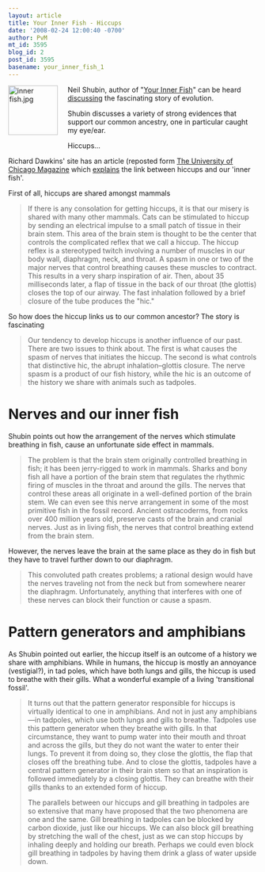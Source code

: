 ```yaml
---
layout: article
title: Your Inner Fish - Hiccups
date: '2008-02-24 12:00:40 -0700'
author: PvM
mt_id: 3595
blog_id: 2
post_id: 3595
basename: your_inner_fish_1
---
```

[<img src="http://pandasthumb.org/inner fish-thumb-100x100.jpg" alt="inner fish.jpg" width="100" height="100" style="float: left; margin: 0 20px 20px 0;" class="mt-image-left" />](http://pandasthumb.org/archives/inner%20fish.html)Neil Shubin, author of "[Your Inner Fish](http://www.amazon.com/Your-Inner-Fish-Journey-3-5-Billion-Year/dp/0375424474)" can be heard [discussing](http://www.cbc.ca/quirks/media/2007-2008/mp3/qq-2008-02-23.mp3) the fascinating story of evolution.

Shubin discusses a variety of strong evidences that support our common ancestry, one in particular caught my eye/ear.

Hiccups...

Richard Dawkins' site has an article (reposted form [The University of Chicago Magazine](http://magazine.uchicago.edu/0812/features/fish_out_of_water.shtml) which [explains](http://richarddawkins.net/article,2125,Fish-out-of-water-Your-Inner-Fish,Neil-Shubin) the link between hiccups and our 'inner fish'.

First of all, hiccups are shared amongst mammals

> If there is any consolation for getting hiccups, it is that our misery is shared with many other mammals. Cats can be stimulated to hiccup by sending an electrical impulse to a small patch of tissue in their brain stem. This area of the brain stem is thought to be the center that controls the complicated reflex that we call a hiccup. The hiccup reflex is a stereotyped twitch involving a number of muscles in our body wall, diaphragm, neck, and throat. A spasm in one or two of the major nerves that control breathing causes these muscles to contract. This results in a very sharp inspiration of air. Then, about 35 milliseconds later, a flap of tissue in the back of our throat (the glottis) closes the top of our airway. The fast inhalation followed by a brief closure of the tube produces the "hic."

So how does the hiccup links us to our common ancestor? The story is fascinating

> Our tendency to develop hiccups is another influence of our past. There are two issues to think about. The first is what causes the spasm of nerves that initiates the hiccup. The second is what controls that distinctive hic, the abrupt inhalation–glottis closure. The nerve spasm is a product of our fish history, while the hic is an outcome of the history we share with animals such as tadpoles.

# Nerves and our inner fish

Shubin points out how the arrangement of the nerves which stimulate breathing in fish, cause an unfortunate side effect in mammals.

> The problem is that the brain stem originally controlled breathing in fish; it has been jerry-rigged to work in mammals. Sharks and bony fish all have a portion of the brain stem that regulates the rhythmic firing of muscles in the throat and around the gills. The nerves that control these areas all originate in a well-defined portion of the brain stem. We can even see this nerve arrangement in some of the most primitive fish in the fossil record. Ancient ostracoderms, from rocks over 400 million years old, preserve casts of the brain and cranial nerves. Just as in living fish, the nerves that control breathing extend from the brain stem.

However, the nerves leave the brain at the same place as they do in fish but they have to travel further down to our diaphragm.

> This convoluted path creates problems; a rational design would have the nerves traveling not from the neck but from somewhere nearer the diaphragm. Unfortunately, anything that interferes with one of these nerves can block their function or cause a spasm.

# Pattern generators and amphibians

As Shubin pointed out earlier, the hiccup itself is an outcome of a history we share with amphibians. While in humans, the hiccup is mostly an annoyance (vestigial?), in tad poles, which have both lungs and gills, the hiccup is used to breathe with their gills. What a wonderful example of a living 'transitional fossil'.

> It turns out that the pattern generator responsible for hiccups is virtually identical to one in amphibians. And not in just any amphibians—in tadpoles, which use both lungs and gills to breathe. Tadpoles use this pattern generator when they breathe with gills. In that circumstance, they want to pump water into their mouth and throat and across the gills, but they do not want the water to enter their lungs. To prevent it from doing so, they close the glottis, the flap that closes off the breathing tube. And to close the glottis, tadpoles have a central pattern generator in their brain stem so that an inspiration is followed immediately by a closing glottis. They can breathe with their gills thanks to an extended form of hiccup.
> 
> The parallels between our hiccups and gill breathing in tadpoles are so extensive that many have proposed that the two phenomena are one and the same. Gill breathing in tadpoles can be blocked by carbon dioxide, just like our hiccups. We can also block gill breathing by stretching the wall of the chest, just as we can stop hiccups by inhaling deeply and holding our breath. Perhaps we could even block gill breathing in tadpoles by having them drink a glass of water upside down.

